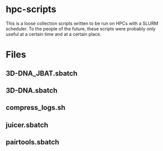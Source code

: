 # hpc-scripts

This is a loose collection scripts written to be run on HPCs with a SLURM scheduler. To the people of the future, these scripts were probably only useful at a certain time and at a certain place.

# Files

## 3D-DNA_JBAT.sbatch

## 3D-DNA.sbatch

## compress_logs.sh

## juicer.sbatch

## pairtools.sbatch
